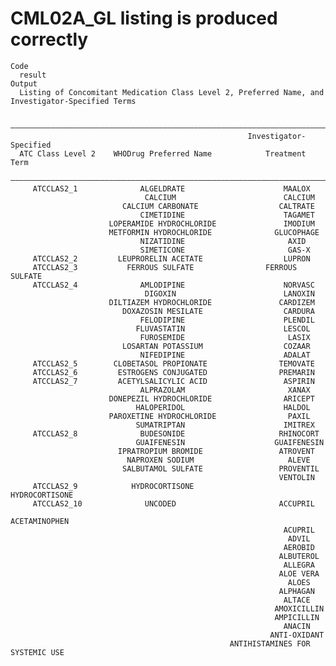 # CML02A_GL listing is produced correctly

    Code
      result
    Output
      Listing of Concomitant Medication Class Level 2, Preferred Name, and Investigator-Specified Terms
      
      ——————————————————————————————————————————————————————————————————————————————
                                                         Investigator-Specified     
      ATC Class Level 2    WHODrug Preferred Name            Treatment Term         
      ——————————————————————————————————————————————————————————————————————————————
         ATCCLAS2_1              ALGELDRATE                      MAALOX             
                                  CALCIUM                        CALCIUM            
                             CALCIUM CARBONATE                  CALTRATE            
                                 CIMETIDINE                      TAGAMET            
                          LOPERAMIDE HYDROCHLORIDE               IMODIUM            
                          METFORMIN HYDROCHLORIDE              GLUCOPHAGE           
                                 NIZATIDINE                       AXID              
                                 SIMETICONE                       GAS-X             
         ATCCLAS2_2         LEUPRORELIN ACETATE                  LUPRON             
         ATCCLAS2_3           FERROUS SULFATE                FERROUS SULFATE        
         ATCCLAS2_4              AMLODIPINE                      NORVASC            
                                  DIGOXIN                        LANOXIN            
                          DILTIAZEM HYDROCHLORIDE               CARDIZEM            
                             DOXAZOSIN MESILATE                  CARDURA            
                                 FELODIPINE                      PLENDIL            
                                FLUVASTATIN                      LESCOL             
                                 FUROSEMIDE                       LASIX             
                             LOSARTAN POTASSIUM                  COZAAR             
                                 NIFEDIPINE                      ADALAT             
         ATCCLAS2_5        CLOBETASOL PROPIONATE                TEMOVATE            
         ATCCLAS2_6         ESTROGENS CONJUGATED                PREMARIN            
         ATCCLAS2_7         ACETYLSALICYLIC ACID                 ASPIRIN            
                                 ALPRAZOLAM                       XANAX             
                          DONEPEZIL HYDROCHLORIDE                ARICEPT            
                                HALOPERIDOL                      HALDOL             
                          PAROXETINE HYDROCHLORIDE                PAXIL             
                                SUMATRIPTAN                      IMITREX            
         ATCCLAS2_8              BUDESONIDE                     RHINOCORT           
                                GUAIFENESIN                    GUAIFENESIN          
                            IPRATROPIUM BROMIDE                 ATROVENT            
                              NAPROXEN SODIUM                     ALEVE             
                             SALBUTAMOL SULFATE                 PROVENTIL           
                                                                VENTOLIN            
         ATCCLAS2_9            HYDROCORTISONE                HYDROCORTISONE         
         ATCCLAS2_10              UNCODED                       ACCUPRIL            
                                                              ACETAMINOPHEN         
                                                                 ACUPRIL            
                                                                  ADVIL             
                                                                 AEROBID            
                                                                ALBUTEROL           
                                                                 ALLEGRA            
                                                                ALOE VERA           
                                                                  ALOES             
                                                                ALPHAGAN            
                                                                 ALTACE             
                                                               AMOXICILLIN          
                                                               AMPICILLIN           
                                                                 ANACIN             
                                                              ANTI-OXIDANT          
                                                     ANTIHISTAMINES FOR SYSTEMIC USE

